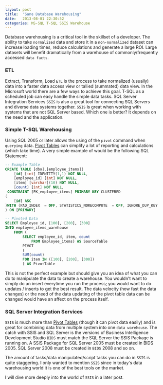 ```yaml
---
layout: post
title:  "Sane Database Warehousing"
date:   2013-08-01 22:30:52
categories: MS-SQL T-SQL SSIS Warehouse
---
```


Database warehousing is a critical tool in the skillset of a developer.  The ability to take `normalized` data and store it in a `non-normalized` dataset can increase loading times, reduce calculations and generate a large ROI.  Large datasets will benefit dramatically from a warehouse of commonly/frequently accessed `data facts`.

### ETL

Extract, Transform, Load `ETL` is the process to take normalized (usually) data into a faster data access view or tallied (summated) data view.  In the Microsoft world there are a few ways to achieve this goal.  T-SQL as a scheduled job can easy handle the simple data tasks.  SQL Server Integration Services `SSIS` is also a great tool for connecting SQL Servers and diverse data systems together.  `SSIS` is great when working with systems that are not SQL Server based.  Which one is better?  It depends on the need and the application.

### Simple T-SQL Warehousing

Using SQL 2005 or later allows the using of the `pivot` command when `querying` data.  [Pivot Tables] can simplify a lot of reporting and calculations (which take time).  A very simple example of would be the following SQL Statement:

```SQL
-- Example Table
CREATE TABLE [dbo].[employee_items](
    [id] [int] IDENTITY(1,1) NOT NULL,
    [employee_id] [int] NOT NULL,
	[item] [varchar](10) NOT NULL,
	[count] [int] NOT NULL,
 CONSTRAINT [PK_employee_items] PRIMARY KEY CLUSTERED 
(
	[id] ASC
)WITH (PAD_INDEX  = OFF, STATISTICS_NORECOMPUTE  = OFF, IGNORE_DUP_KEY = OFF, ALLOW_ROW_LOCKS  = ON, ALLOW_PAGE_LOCKS  = ON) ON [PRIMARY]
) ON [PRIMARY]

-- Pivoted Data
SELECT Employee_id, [100], [200], [300] 
INTO employee_items_warehouse
    FROM (
        SELECT employee_id, item, count
            FROM Employee_items) AS SourceTable
        PIVOT
        (
        SUM(count)
        FOR item IN ([100], [200], [300])
        ) AS PivotTable
```

This is not the perfect example but should give you an idea of what you can do to manipulate the data to create a warehouse.  You wouldn't want to simply do an insert everytime you run the process; you would want to do updates / inserts to get the best result.  The data velocity (how fast the data changes) or the need of the data updating of the pivot table data can be changed would have an affect on the process itself.  


### SQL Server Integration Services
`SSIS` is much more than [Pivot Tables] (though it can pivot data easily) and is great for combining data from multiple system into one `data warehouse`.  The catch with SSIS and SQL Server is the versions of Business Intelligence Development Studio `BIDS` must match the SQL Server the SSIS Package is running on.  A SSIS Package for SQL Server 2005 must be created in BIDS 2005.  SQL Server 2008 must be created in `BIDS` 2008 and so on.

The amount of tasks/data manipulated/script tasks you can do in `SSIS` is quite staggering.  I only wanted to mention `SSIS` since in today's data warehousing world it is one of the best tools on the market.  

I will dive more deeply into the world of `SSIS` in a later post.

[Pivot Tables]:  http://msdn.microsoft.com/en-us/library/ms177410(v=sql.90).aspx